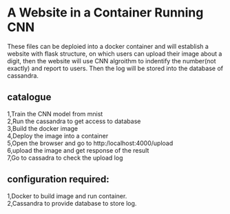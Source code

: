 A Website in a Container Running CNN
=====
These files can be deploied into a docker container and will establish a website with flask structure, on which users can upload their image about a digit, then the website will use CNN algroithm to indentify the number(not exactly) and report to users. Then the log will be stored into the database of cassandra. 

catalogue
---------
1,Train the CNN model from mnist<br>
2,Run the cassandra to get access to database<br>
3,Build the docker image<br>
4,Deploy the image into a container<br>
5,Open the browser and go to http:/localhost:4000/upload<br>
6,upload the image and get response of the result<br>
7,Go to cassadra to check the upload log<br>

configuration required:
---------
1,Docker to build image and run container.<br>
2,Cassandra to provide database to store log.<br>

